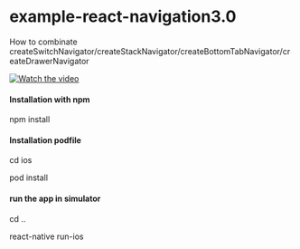 # example-react-navigation3.0
How to combinate createSwitchNavigator/createStackNavigator/createBottomTabNavigator/createDrawerNavigator

[![Watch the video](http:svetlana.siarsky.ch/assets/images/ExampleReactNativenavigation3.png)](https://youtu.be/DjjLY1LU5dU)

#### Installation with npm  
npm install 

#### Installation podfile
cd ios

pod install

#### run the app in simulator
cd ..

react-native run-ios
